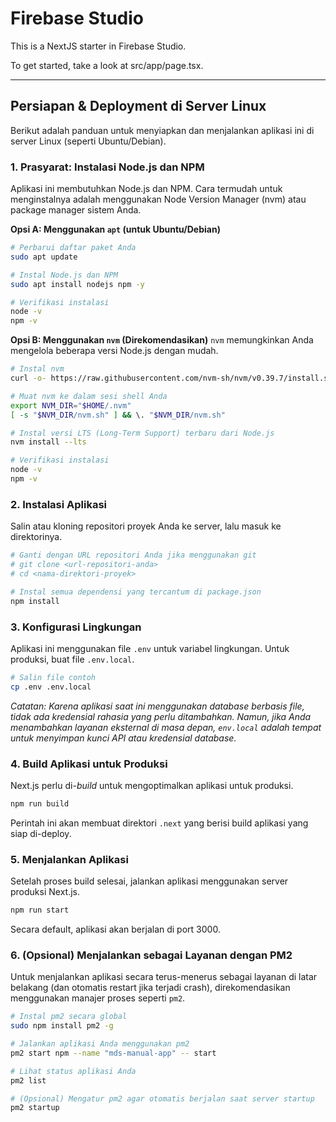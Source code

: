 # Firebase Studio

This is a NextJS starter in Firebase Studio.

To get started, take a look at src/app/page.tsx.

---

## Persiapan & Deployment di Server Linux

Berikut adalah panduan untuk menyiapkan dan menjalankan aplikasi ini di server Linux (seperti Ubuntu/Debian).

### 1. Prasyarat: Instalasi Node.js dan NPM

Aplikasi ini membutuhkan Node.js dan NPM. Cara termudah untuk menginstalnya adalah menggunakan Node Version Manager (nvm) atau package manager sistem Anda.

**Opsi A: Menggunakan `apt` (untuk Ubuntu/Debian)**
```bash
# Perbarui daftar paket Anda
sudo apt update

# Instal Node.js dan NPM
sudo apt install nodejs npm -y

# Verifikasi instalasi
node -v
npm -v
```

**Opsi B: Menggunakan `nvm` (Direkomendasikan)**
`nvm` memungkinkan Anda mengelola beberapa versi Node.js dengan mudah.
```bash
# Instal nvm
curl -o- https://raw.githubusercontent.com/nvm-sh/nvm/v0.39.7/install.sh | bash

# Muat nvm ke dalam sesi shell Anda
export NVM_DIR="$HOME/.nvm"
[ -s "$NVM_DIR/nvm.sh" ] && \. "$NVM_DIR/nvm.sh"

# Instal versi LTS (Long-Term Support) terbaru dari Node.js
nvm install --lts

# Verifikasi instalasi
node -v
npm -v
```

### 2. Instalasi Aplikasi

Salin atau kloning repositori proyek Anda ke server, lalu masuk ke direktorinya.

```bash
# Ganti dengan URL repositori Anda jika menggunakan git
# git clone <url-repositori-anda>
# cd <nama-direktori-proyek>

# Instal semua dependensi yang tercantum di package.json
npm install
```

### 3. Konfigurasi Lingkungan

Aplikasi ini menggunakan file `.env` untuk variabel lingkungan. Untuk produksi, buat file `.env.local`.

```bash
# Salin file contoh
cp .env .env.local
```
*Catatan: Karena aplikasi saat ini menggunakan database berbasis file, tidak ada kredensial rahasia yang perlu ditambahkan. Namun, jika Anda menambahkan layanan eksternal di masa depan, `env.local` adalah tempat untuk menyimpan kunci API atau kredensial database.*

### 4. Build Aplikasi untuk Produksi

Next.js perlu di-*build* untuk mengoptimalkan aplikasi untuk produksi.

```bash
npm run build
```
Perintah ini akan membuat direktori `.next` yang berisi build aplikasi yang siap di-deploy.

### 5. Menjalankan Aplikasi

Setelah proses build selesai, jalankan aplikasi menggunakan server produksi Next.js.

```bash
npm run start
```
Secara default, aplikasi akan berjalan di port 3000.

### 6. (Opsional) Menjalankan sebagai Layanan dengan PM2

Untuk menjalankan aplikasi secara terus-menerus sebagai layanan di latar belakang (dan otomatis restart jika terjadi crash), direkomendasikan menggunakan manajer proses seperti `pm2`.

```bash
# Instal pm2 secara global
sudo npm install pm2 -g

# Jalankan aplikasi Anda menggunakan pm2
pm2 start npm --name "mds-manual-app" -- start

# Lihat status aplikasi Anda
pm2 list

# (Opsional) Mengatur pm2 agar otomatis berjalan saat server startup
pm2 startup
```
